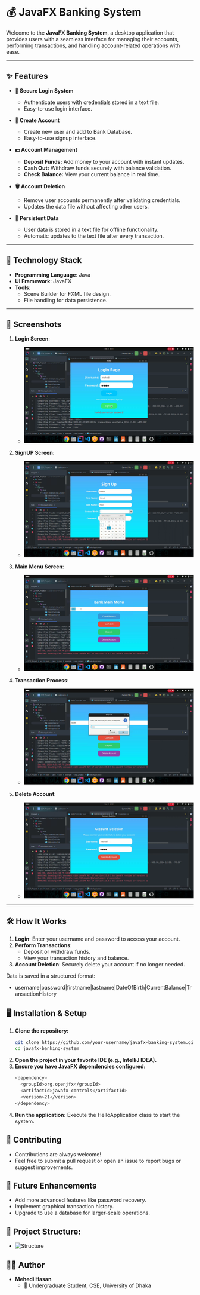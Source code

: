 # 💰 JavaFX Banking System

Welcome to the **JavaFX Banking System**, a desktop application that provides users with a seamless interface for managing their accounts, performing transactions, and handling account-related operations with ease.

---

## ✨ Features

- **🔐 Secure Login System**
  - Authenticate users with credentials stored in a text file.
  - Easy-to-use login interface.

- **🔐 Create Account**
  - Create new user and add to Bank Database.
  - Easy-to-use signup interface.   

- **💵 Account Management**
  - **Deposit Funds:** Add money to your account with instant updates.
  - **Cash Out:** Withdraw funds securely with balance validation.
  - **Check Balance:** View your current balance in real time.

- **🗑️ Account Deletion**
  - Remove user accounts permanently after validating credentials.
  - Updates the data file without affecting other users.

- **📂 Persistent Data**
  - User data is stored in a text file for offline functionality.
  - Automatic updates to the text file after every transaction.

---

## 🚀 Technology Stack

- **Programming Language**: Java
- **UI Framework**: JavaFX
- **Tools**:
  - Scene Builder for FXML file design.
  - File handling for data persistence.

---

## 📂 Screenshots

1. **Login Screen**:
   -  ![Login](images/login.png)
     
2. **SignUP Screen**:
   -  ![Sign-Up](images/signup.png)

3. **Main Menu Screen**:
   -  ![Main Menu](images/menu.png)

4. **Transaction Process**:
   -  ![Login Screen](images/transaction.png)

5. **Delete Account**:
   -  ![Login Screen](images/delete.png)

---

## 🛠️ How It Works

1. **Login**: Enter your username and password to access your account.
2. **Perform Transactions**: 
   - Deposit or withdraw funds.
   - View your transaction history and balance.
3. **Account Deletion**: Securely delete your account if no longer needed.

Data is saved in a structured format:
 - username|password|firstname|lastname|DateOfBirth|CurrentBalance|TransactionHistory

## 🖥️ Installation & Setup

1. **Clone the repository:**
   ```bash
   git clone https://github.com/your-username/javafx-banking-system.git
   cd javafx-banking-system
2. **Open the project in your favorite IDE (e.g., IntelliJ IDEA).**
3. **Ensure you have JavaFX dependencies configured:**
   ```bash
   <dependency>
     <groupId>org.openjfx</groupId>
     <artifactId>javafx-controls</artifactId>
     <version>21</version>
   </dependency>
4. **Run the application:** Execute the HelloApplication class to start the system.

## 🤝 Contributing
 - Contributions are always welcome!
 - Feel free to submit a pull request or open an issue to report bugs or suggest improvements.

## 🎯 Future Enhancements
   - Add more advanced features like password recovery.
   - Implement graphical transaction history.
   - Upgrade to use a database for larger-scale operations.


## 📂 Project Structure:
   -  ![Structure](images/structure.png)


## 👨‍💻 Author
  - **Mehedi Hasan**
      - 🌟 Undergraduate Student, CSE, University of Dhaka
